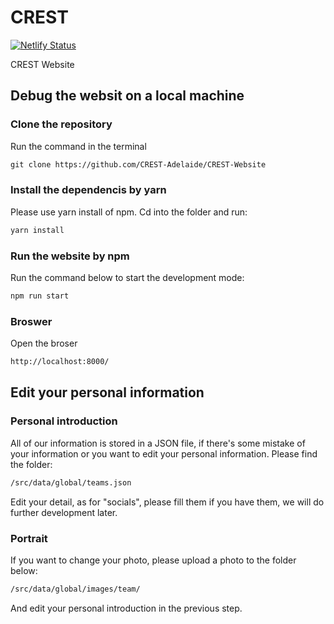 # CREST

[![Netlify Status](https://api.netlify.com/api/v1/badges/efcf2069-6f69-4ea1-a805-22e7e2fd2d8a/deploy-status)](https://app.netlify.com/sites/elastic-nobel-53ea85/deploys)

CREST Website


## Debug the websit on a local machine


### Clone the repository

Run the command in the terminal
``` html
git clone https://github.com/CREST-Adelaide/CREST-Website

```

### Install the dependencis by yarn
Please use yarn install of npm.
Cd into the folder and run:
``` html
yarn install
```

### Run the website by npm
Run the command below to start the development mode:
``` html
npm run start
```
### Broswer
Open the broser
``` html
http://localhost:8000/
```

## Edit your personal information

### Personal introduction
All of our information is stored in a JSON file, if there's some mistake of your information or you want to edit your personal information. Please find the folder:
``` html
/src/data/global/teams.json
```
Edit your detail, as for "socials", please fill them if you have them, we will do further development later.

### Portrait
If you want to change your photo, please upload a photo to the folder below:
``` html
/src/data/global/images/team/
```

And edit your personal introduction in the previous step.